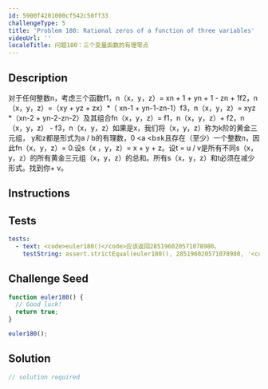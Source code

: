 ```yaml
---
id: 5900f4201000cf542c50ff33
challengeType: 5
title: 'Problem 180: Rational zeros of a function of three variables'
videoUrl: ''
localeTitle: 问题180：三个变量函数的有理零点
---
```


## Description
<section id="description">对于任何整数n，考虑三个函数f1，n（x，y，z）= xn + 1 + yn + 1  -  zn + 1f2，n（x，y，z）=（xy + yz + zx）*（ xn-1 + yn-1-zn-1）f3，n（x，y，z）= xyz *（xn-2 + yn-2-zn-2）及其组合fn（x，y，z）= f1，n（x，y，z）+ f2，n（x，y，z） -  f3，n（x，y，z）如果是x，我们将（x，y，z）称为k阶的黄金三元组， y和z都是形式为a / b的有理数，0 &lt;a &lt;b≤k且存在（至少）一个整数n，因此fn（x，y，z）= 0.设s（x ，y，z）= x + y + z。设t = u / v是所有不同s（x，y，z）的所有黄金三元组（x，y，z）的总和。所有s（x，y，z）和t必须在减少形式。找到你+ v。 </section>

## Instructions
<section id="instructions">
</section>

## Tests
<section id='tests'>

```yml
tests:
  - text: <code>euler180()</code>应该返回285196020571078980。
    testString: assert.strictEqual(euler180(), 285196020571078980, '<code>euler180()</code> should return 285196020571078980.');

```

</section>

## Challenge Seed
<section id='challengeSeed'>

<div id='js-seed'>

```js
function euler180() {
  // Good luck!
  return true;
}

euler180();

```

</div>



</section>

## Solution
<section id='solution'>

```js
// solution required
```
</section>
